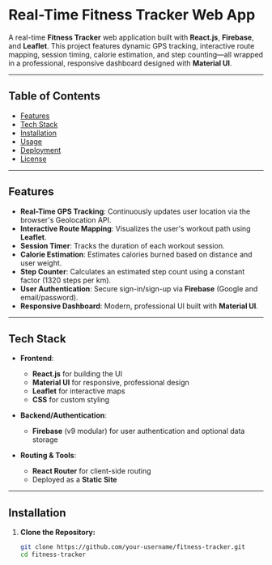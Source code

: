 # Real-Time Fitness Tracker Web App

A real-time **Fitness Tracker** web application built with **React.js**, **Firebase**, and **Leaflet**. This project features dynamic GPS tracking, interactive route mapping, session timing, calorie estimation, and step counting—all wrapped in a professional, responsive dashboard designed with **Material UI**.

---

## Table of Contents

- [Features](#features)
- [Tech Stack](#tech-stack)
- [Installation](#installation)
- [Usage](#usage)
- [Deployment](#deployment)
- [License](#license)

---

## Features

- **Real-Time GPS Tracking**: Continuously updates user location via the browser's Geolocation API.
- **Interactive Route Mapping**: Visualizes the user's workout path using **Leaflet**.
- **Session Timer**: Tracks the duration of each workout session.
- **Calorie Estimation**: Estimates calories burned based on distance and user weight.
- **Step Counter**: Calculates an estimated step count using a constant factor (1320 steps per km).
- **User Authentication**: Secure sign-in/sign-up via **Firebase** (Google and email/password).
- **Responsive Dashboard**: Modern, professional UI built with **Material UI**.

---

## Tech Stack

- **Frontend**:  
  - **React.js** for building the UI  
  - **Material UI** for responsive, professional design  
  - **Leaflet** for interactive maps  
  - **CSS** for custom styling

- **Backend/Authentication**:  
  - **Firebase** (v9 modular) for user authentication and optional data storage

- **Routing & Tools**:  
  - **React Router** for client-side routing  
  - Deployed as a **Static Site**

---

## Installation

1. **Clone the Repository:**

   ```bash
   git clone https://github.com/your-username/fitness-tracker.git
   cd fitness-tracker
